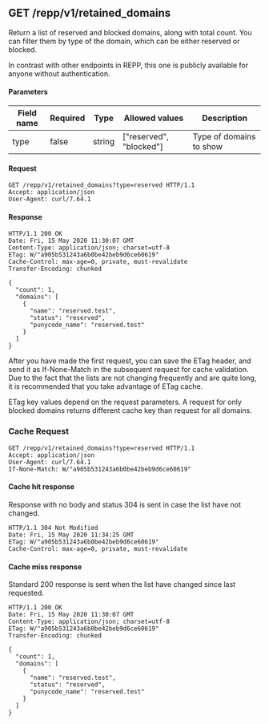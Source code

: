## GET /repp/v1/retained_domains

Return a list of reserved and blocked domains, along with total count. You can
filter them by type of the domain, which can be either reserved or blocked.

In contrast with other endpoints in REPP, this one is publicly available for
anyone without authentication.

#### Parameters

| Field name | Required |  Type   |     Allowed values      |        Description         |
| ---------- | -------- |  ----   |  --------------         |        -----------         |
|   type     |  false   | string  | ["reserved", "blocked"] | Type of domains to show    |


#### Request

```
GET /repp/v1/retained_domains?type=reserved HTTP/1.1
Accept: application/json
User-Agent: curl/7.64.1
```

#### Response

```
HTTP/1.1 200 OK
Date: Fri, 15 May 2020 11:30:07 GMT
Content-Type: application/json; charset=utf-8
ETag: W/"a905b531243a6b0be42beb9d6ce60619"
Cache-Control: max-age=0, private, must-revalidate
Transfer-Encoding: chunked

{
  "count": 1,
  "domains": [
    {
      "name": "reserved.test",
      "status": "reserved",
      "punycode_name": "reserved.test"
    }
  ]
}
```

After you have made the first request, you can save the ETag header, and
send it as If-None-Match in the subsequent request for cache validation.
Due to the fact that the lists are not changing frequently and are quite long,
it is recommended that you take advantage of ETag cache.

ETag key values depend on the request parameters. A request for only blocked
domains returns different cache key than request for all domains.

### Cache Request

```
GET /repp/v1/retained_domains?type=reserved HTTP/1.1
Accept: application/json
User-Agent: curl/7.64.1
If-None-Match: W/"a905b531243a6b0be42beb9d6ce60619"
```

#### Cache hit response

Response with no body and status 304 is sent in case the list have not changed.

```
HTTP/1.1 304 Not Modified
Date: Fri, 15 May 2020 11:34:25 GMT
ETag: W/"a905b531243a6b0be42beb9d6ce60619"
Cache-Control: max-age=0, private, must-revalidate
```

#### Cache miss response

Standard 200 response is sent when the list have changed since last requested.


```
HTTP/1.1 200 OK
Date: Fri, 15 May 2020 11:30:07 GMT
Content-Type: application/json; charset=utf-8
ETag: W/"a905b531243a6b0be42beb9d6ce60619"
Transfer-Encoding: chunked

{
  "count": 1,
  "domains": [
    {
      "name": "reserved.test",
      "status": "reserved",
      "punycode_name": "reserved.test"
    }
  ]
}
```
